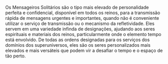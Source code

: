 ﻿Os Mensageiros Solitários são o tipo mais elevado de personalidade perfeita e confidencial, disponível em todos os reinos, para a transmissão rápida de mensagens urgentes e importantes, quando não é conveniente utilizar o serviço de transmissão ou o mecanismo da refletividade. Eles servem em uma variedade infinda de designações, ajudando aos seres espirituais e materiais dos reinos, particularmente onde o elemento tempo está envolvido. De todas as ordens designadas para os serviços dos domínios dos superuniversos, eles são os seres personalizados mais elevados e mais versáteis que podem vir a desafiar o tempo e o espaço de tão perto.
